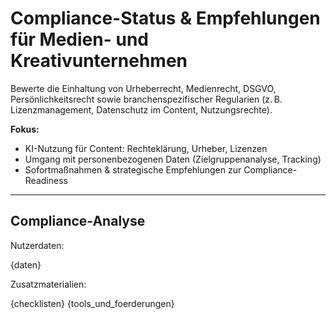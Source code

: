 <!-- compliance.md -->
# Compliance-Status & Empfehlungen für Medien- und Kreativunternehmen

Bewerte die Einhaltung von Urheberrecht, Medienrecht, DSGVO, Persönlichkeitsrecht sowie branchenspezifischer Regularien (z. B. Lizenzmanagement, Datenschutz im Content, Nutzungsrechte).

**Fokus:**
- KI-Nutzung für Content: Rechteklärung, Urheber, Lizenzen
- Umgang mit personenbezogenen Daten (Zielgruppenanalyse, Tracking)
- Sofortmaßnahmen & strategische Empfehlungen zur Compliance-Readiness

---

## Compliance-Analyse

Nutzerdaten:

{daten}

Zusatzmaterialien:

{checklisten}
{tools_und_foerderungen}
